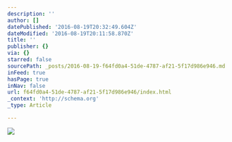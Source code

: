 ```yaml
---
description: ''
author: []
datePublished: '2016-08-19T20:32:49.604Z'
dateModified: '2016-08-19T20:11:58.870Z'
title: ''
publisher: {}
via: {}
starred: false
sourcePath: _posts/2016-08-19-f64fd0a4-51de-4787-af21-5f17d986e946.md
inFeed: true
hasPage: true
inNav: false
url: f64fd0a4-51de-4787-af21-5f17d986e946/index.html
_context: 'http://schema.org'
_type: Article

---
```

![](https://the-grid-user-content.s3-us-west-2.amazonaws.com/c5f4856b-4cde-4b4b-8188-ae16c2ec2d05.jpg)